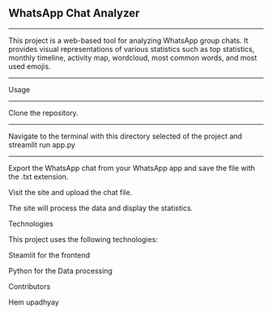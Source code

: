 ## WhatsApp Chat Analyzer

*** 
This project is a web-based tool for analyzing WhatsApp group chats. It provides visual representations of various statistics such as top statistics, monthly timeline, activity map, wordcloud, most common words, and most used emojis.

*** 
Usage

*** 

Clone the repository.

*** 
Navigate to the terminal with this directory selected of the project and streamlit run app.py

*** 

Export the WhatsApp chat from your WhatsApp app and save the file with the .txt extension.

Visit the site and upload the chat file.<br />

The site will process the data and display the statistics.

Technologies

This project uses the following technologies:


Steamlit for the frontend

Python for the Data processing


Contributors

Hem upadhyay
